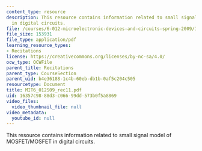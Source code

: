 ```yaml
---
content_type: resource
description: This resource contains information related to small signal model of MOSFET/MOSFET
  in digital circuits.
file: /courses/6-012-microelectronic-devices-and-circuits-spring-2009/16357c9888d3c06699dd573b0f5a8869_MIT6_012S09_rec11.pdf
file_size: 153931
file_type: application/pdf
learning_resource_types:
- Recitations
license: https://creativecommons.org/licenses/by-nc-sa/4.0/
ocw_type: OCWFile
parent_title: Recitations
parent_type: CourseSection
parent_uid: b4e36188-1c4b-60eb-db1b-0af5c204c505
resourcetype: Document
title: MIT6_012S09_rec11.pdf
uid: 16357c98-88d3-c066-99dd-573b0f5a8869
video_files:
  video_thumbnail_file: null
video_metadata:
  youtube_id: null
---
```

This resource contains information related to small signal model of MOSFET/MOSFET in digital circuits.